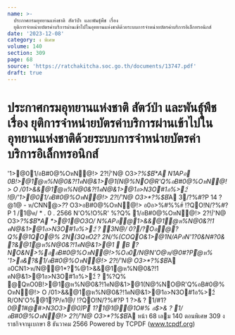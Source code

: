 ```yaml
---
name: >-
  ประกาศกรมอุทยานแห่งชาติ สัตว์ป่า และพันธุ์พืช เรื่อง
  ยุติการจำหน่ายบัตรค่าบริการผ่านเข้าไปในอุทยานแห่งชาติด้วยระบบการจำหน่ายบัตรค่าบริการอิเล็กทรอนิกส์
date: '2023-12-08'
category: ง พิเศษ
volume: 140
section: 309
page: 68
source: 'https://ratchakitcha.soc.go.th/documents/13747.pdf'
draft: true
---
```


# ประกาศกรมอุทยานแห่งชาติ สัตว์ป่า และพันธุ์พืช เรื่อง ยุติการจำหน่ายบัตรค่าบริการผ่านเข้าไปในอุทยานแห่งชาติด้วยระบบการจำหน่ายบัตรค่าบริการอิเล็กทรอนิกส์

'1>@01/อB#0@%OหN@!> 2?!/์'N@ O3>*?%$B์*A N1APอ 0B!>@1ํ@ห%N@0&?!1คN@&1>@1(N@%NO@R'Q%อB#0@%OหN@!> O /01>&&@1ํ@ห%N@0&?!1คN@&1>@1อ>N3O#1อ%>2์ !@/'1>@01/อB#0@%OหN@!> 2?!/์'N@ O3>*?%$B์*A 3/?%#?P 14 $?%/@ค/ * . 0 . 2565 N1APอ @1ํ@ห%N@0&?!1คN@&1>@1(N@%NO@R'Q%อB#0@%OหN@!> O /01>&&@1ํ@ห%N@0&?!1คN@&1>@1 อ>N3O#1อ%>2์ P 0(COQO&1>@12@/@1"AQอ&?!1คN@&1>@1(N@%NO@R'Q%อB#0@%OหN@!> O /01>&& @1ํ@ห%N@0&?!1คN@&1>@1อ>N3O#1อ%>2์ Q%อB#0@%OหN@!> ํ@%/% 6 OหN R O ON อB#0@%OหN@!>N@QหญN อB#0@%OหN@!>Nอ1@/? อB#0@%OหN@!>อN@/*?@ อB#0@%OหN@!>ห/CNN@>2>/>3?% อB#0@%OหN@!> ห@ %*1?!%์$@1@ - ห/CNN@>*?*? O3>อB#0@%OหN@!> อ0อ>%#%%#์ !?QO!N/?%#?P 1 /1@ค/ * . 0 . 2566 N'O%!O%R' %?Q% 1/อB#0@%OหN@!> 2?!/์'N@ O3>*?%$B์*A *>@1@O3O/ N%APอ@1>&&@1ํ@ห%N@0&?!1 คN@&1>@1อ>N3O#1อ%>2์ ? 3N@/ 0?/?Oอํ@? Q%@1QO@% 2N(3QหO2? 2N/%(COQO&1>@1N/APอN'1?0&N#?0& ?&@1ํ@ห%N@0&?!1คN@&1>@1  B ? NO&N>%ออB#0@%OหN@!>%Oอ0/N@N'O@ห/@0#?Pํ@ห% '1>อ&?&1/อB#0@%OหN@!> 2?!/์'N@ O3>*?%$B์*A อ0CN1>ห/N@@1*?%@1>&&@1ํ@ห%N@0&?!1 คN@&1>@1อ>N3O#1อ%>2์ ? %?Q% @QหO0B!>@1ํ@ห%N@0&?!1คN@&1>@1(N@%NO@R'Q%อB#0@%OหN@!> O /01>&&@1ํ@ห%N@0&?!1คN@&1>@1อ>N3O#1อ%>2์ R/ON'O%@1?P/ค1@/ !?QO!N/?%#?P 1 $?%/@ค/ * . 0 . 2566 N'O%!O%R' '1>@0  /?%#?P 27 *20>@0% * . 0 . 2_` 6 อ11"*3 N1>ญ?%1@ อ$>& ? 1/#1?*0@1#@#>N3O3>@0)ัP 1?1@1@@1O#% อ$>& ? 1/อB#0@%OหN@!> 2?!/์'N@ O3>*?%$B์*A หน้า 68 เลม 140 ตอนพิเศษ 309 ง ราชกิจจานุเบกษา 8 ธันวาคม 2566 Powered by TCPDF (www.tcpdf.org)
